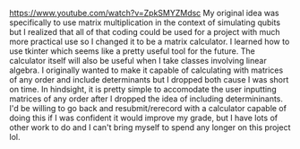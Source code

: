 https://www.youtube.com/watch?v=ZpkSMYZMdsc
My original idea was specifically to use matrix multiplication in the context of simulating qubits but I realized that all of that coding could be used for a project
with much more practical use so I changed it to be a matrix calculator. 
I learned how to use tkinter which seems like a pretty useful tool for the future. The calculator itself will also be useful when I take classes involving linear algebra.
I originally wanted to make it capable of calculating with matrices of any order and include determinants but I dropped both cause I was short on time. In hindsight,
it is pretty simple to accomodate the user inputting matrices of any order after I dropped the idea of including determininants. I'd be willing to go back and resubmit/rerecord
with a calculator capable of doing this if I was confident it would improve my grade, but I have lots of other work to do and I can't bring myself to spend any longer on this
project lol.
